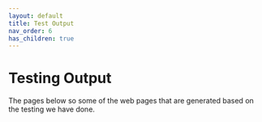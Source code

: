 ```yaml
---
layout: default
title: Test Output
nav_order: 6
has_children: true
---
```


# Testing Output

The pages below so some of the web pages that are generated based on the testing we have done.
